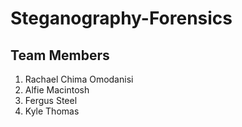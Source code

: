 # Steganography-Forensics

## Team Members
1. Rachael Chima Omodanisi
2. Alfie Macintosh
3. Fergus Steel
4. Kyle Thomas

